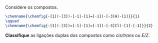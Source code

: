 Considere os compostos.

```latex
\chemname{\chemfig{-[1](-[3])-[-1]-[1]=[-1](-[-3]H)-[1]}}{1}
\qquad
\chemname{\chemfig{-[1](-[3])=[-1]-[1]=[-1](-[-3]Cl)-[1]-[-1]}}{2}
```

**Classifique** as ligações duplas dos compostos como *cis/trans* ou *E/Z*.

